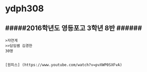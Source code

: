 # ydph308  
#####2016학년도 영등포고 3학년 8반  ######
------------
~~~~
>자연계  
>>담임쌤 김경한  
30명  


[원피스] (https://www.youtube.com/watch?v=pvXWP0SXFvA)
